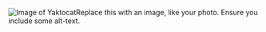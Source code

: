 ![Image of Yaktocat](https://octodex.github.com/images/yaktocat.png)Replace this with an image, like your photo. Ensure you include some alt-text.
